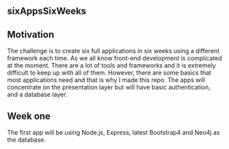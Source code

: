 ## sixAppsSixWeeks

## Motivation

The challenge is to create six full applications in six weeks using a different framework each time. As we all know front-end development is complicated at the moment. There are a lot of tools and frameworks and it is extremely difficult to keep up with all of them. However, there are some basics that most applications need and that is why I made this repo. The apps will concentrate on the presentation layer but will have basic authentication,  and a database layer.

## Week one

The first app will be using Node.js, Express, latest Bootstrap4 and Neo4j as the database.
